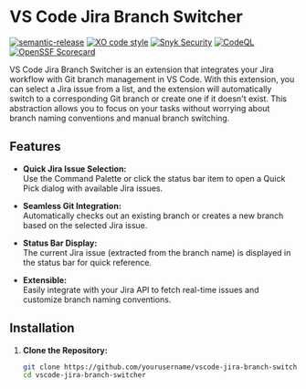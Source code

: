 # VS Code Jira Branch Switcher
[![semantic-release](https://img.shields.io/badge/%20%20%F0%9F%93%A6%F0%9F%9A%80-semantic--release-e10079.svg)](https://github.com/semantic-release/semantic-release)
[![XO code style](https://shields.io/badge/code_style-5ed9c7?logo=xo&labelColor=gray)](https://github.com/xojs/xo)
[![Snyk Security](../../actions/workflows/snyk-security.yml/badge.svg)](../../actions/workflows/snyk-security.yml)
[![CodeQL](../../actions/workflows/codeql.yml/badge.svg)](../../actions/workflows/codeql.yml)
[![OpenSSF Scorecard](https://api.securityscorecards.dev/projects/github.com/tomerh2001/vscode-jira-branches/badge)](https://securityscorecards.dev/viewer/?uri=github.com/tomerh2001/vscode-jira-branches)

VS Code Jira Branch Switcher is an extension that integrates your Jira workflow with Git branch management in VS Code. With this extension, you can select a Jira issue from a list, and the extension will automatically switch to a corresponding Git branch or create one if it doesn't exist. This abstraction allows you to focus on your tasks without worrying about branch naming conventions and manual branch switching.

## Features

- **Quick Jira Issue Selection:**  
  Use the Command Palette or click the status bar item to open a Quick Pick dialog with available Jira issues.

- **Seamless Git Integration:**  
  Automatically checks out an existing branch or creates a new branch based on the selected Jira issue.

- **Status Bar Display:**  
  The current Jira issue (extracted from the branch name) is displayed in the status bar for quick reference.

- **Extensible:**  
  Easily integrate with your Jira API to fetch real-time issues and customize branch naming conventions.

## Installation

1. **Clone the Repository:**

   ```bash
   git clone https://github.com/yourusername/vscode-jira-branch-switcher.git
   cd vscode-jira-branch-switcher
